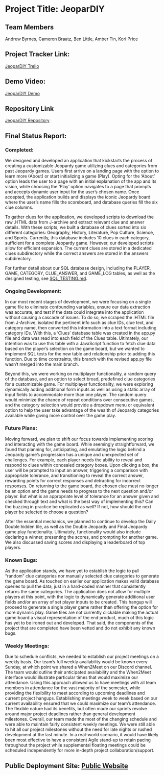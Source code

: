 # Project Title: JeoparDIY

## Team Members
Andrew Byrnes, Cameron Braatz, Ben Little, Amber Tin, Kori Price

## Project Tracker Link:
[JeoparDIY Trello](https://trello.com/b/H7kuLDWW/teamtbdsdtmspr2024)

## Demo Video:
[JeoparDIY Demo](https://github.com/byrne-saw/team_tbd_sdtm_spr_2024/blob/main/JeoparDIY_demo_video.mp4)

## Repository Link
[JeoparDIY Repository](https://github.com/byrne-saw/team_tbd_sdtm_spr_2024)



## Final Status Report:
### Completed:
We designed and developed an application that kickstarts the process of creating a customizable Jeopardy game utilizing clues and categories from past Jeopardy games. Users first arrive on a landing page with the option to learn more (About) or start initializing a game (Play). Opting for the ‘About’ option leads the user to a page with an initial explanation of the app and its vision, while choosing the ‘Play’ option navigates to a page that prompts and accepts dynamic user input for the user’s chosen name. Once accepted, the application builds and displays the iconic Jeopardy board where the user’s name fills the scoreboard, and database queries fill the six clue columns.

To gather clues for the application, we developed scripts to download the raw .HTML data from J-archive and extract relevant clue and answer details. With these scripts, we built a database of clues sorted into six different categories: Geography, History, Literature, Pop Culture, Science, and Sports. Currently, this database includes 10 clues in each category, sufficient for a complete Jeopardy game. However, our developed scripts allow for efficient expansion. The current clues are stored in a dedicated clues subdirectory while the correct answers are stored in the answers subdirectory.  

For further detail about our SQL database design, including the PLAYER, GAME, CATEGORY, CLUE_ANSWER, and GAME_LOG tables, as well as the designed testing, see 
 [SQL_TESTING.md](https://github.com/byrne-saw/team_tbd_sdtm_spr_2024/blob/main/SQL_TESTING.md).


### Ongoing Development:
In our most recent stages of development, we were focusing on a single game file to eliminate confounding variables, ensure our data extraction was accurate, and test if the data could integrate into the application without causing a cascade of issues. To do so, we scraped the .HTML file from J-Archive, isolated the pertinent info such as clue IDs, clue text, and category name, then converted this information into a text format including category IDs. With this, a ‘Clues’ database table was created in the app.py file and data was read into each field of the Clues table. Ultimately, our intention was to use this table with a JavaScript function to fetch clue data based on the player’s selection on the game board, but we wanted to implement SQL tests for the new table and relationship prior to adding this function. Due to time constraints, this branch with the revised app.py file wasn’t merged into the main branch. 

Beyond this, we were working on multiplayer functionality, a random query of the database, and an option to select broad, predefined clue categories for a customizable game. For multiplayer functionality, we were exploring dynamically adding additional form inputs as well as using a static array of input fields to accommodate more than one player. The random query would minimize the chance of repeat conditions over consecutive games, and the category selection would provide a dropdown menu or equivalent option to help the user take advantage of the wealth of Jeopardy categories available while giving more control over the game play.


### Future Plans:
Moving forward, we plan to shift our focus towards implementing scoring and interacting with the game board. While seemingly straightforward, we found that planning for, anticipating, and emulating the logic behind a Jeopardy game’s progression has a unique and unexpected set of challenges. For example, each player needs the ability to reveal and respond to clues within concealed category boxes. Upon clicking a box, the user will be prompted to input an answer, triggering a comparison with appropriate tolerance, and transitioning to reveal the correct answer, rewarding points for correct responses and detracting for incorrect responses. On returning to the game board, the chosen clue must no longer be an option and the game needs to progress to the next question and/or player. But what is an appropriate level of tolerance for an answer given and checked through text and what is the best way of implementing this? Can the buzzing in practice be replicated as well? If not, how should the next player be selected to choose a question? 

After the essential mechanics, we planned to continue to develop the Daily Double hidden tile, as well as the Double Jeopardy and Final Jeopardy game play functionality. Ultimately, functionality would also include declaring a winner, presenting the scores, and prompting for another game. We also discussed saving scores and displaying a leaderboard of top players.

### Known Bugs:
As the application stands, we have yet to establish the logic to pull “random” clue categories nor manually selected clue categories to generate the game board. As touched on earlier our application makes valid database queries to pull the data, just in a hard-coded manner that consistently returns the same categories. 
The application does not allow for multiple players at this point, with the logic to dynamically generate additional user fields and/or an array of set player inputs to be created. This hangup will proceed to generate a single player game rather than offering the option for more dynamic play.
Game tiles are not currently clickable making the actual game board a visual representation of the end product, much of this logic has yet to be ironed out and developed. That said, the components of the project that are completed have been vetted and do not exhibit any known bugs.

### Weekly Meetings:
Due to schedule conflicts, we needed to establish our project meetings on a weekly basis. Our team’s full weekly availability would be known every Sunday, at which point we shared a When2Meet on our Discord channel. The team would outline their anticipated availability and the When2Meet interface would illustrate particular times that would maximize our attendance.
Using this approach allowed us to have meetings with all team members in attendance for the vast majority of the semester, while providing the flexibility to meet according to upcoming deadlines and current project hangups. Establishing meetings week to week based on our current availability ensured that we could maximize our team’s attendance. The flexible nature had its benefits, but often made our sprints revolve around major project deadlines rather than general development milestones.
Overall, our team made the most of the changing schedule and were able to maintain fairly consistent weekly meetings. We were still able to hit all our project milestones without the need for late nights or rushed development at the last minute. In a real-world scenario, it would have likely been most effective to have a consistent Agile stand-up to retain pacing throughout the project while supplemental floating meetings could be scheduled independently for more in-depth project collaboration/support.

## Public Deployment Site: [Public Website](https://team-tbd-sdtm-spr-2024-p0th.onrender.com)
